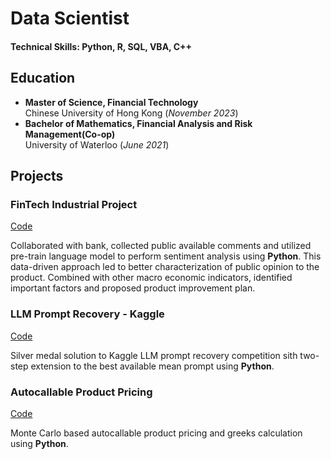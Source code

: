 # Data Scientist

#### Technical Skills: Python, R, SQL, VBA, C++

## Education							       		
- **Master of Science, Financial Technology** <br /> Chinese University of Hong Kong (_November 2023_)		        		
- **Bachelor of Mathematics, Financial Analysis and Risk Management(Co-op)** <br /> University of Waterloo (_June 2021_)

<!-- ## Internship Experience
**Data Scientist @ Toyota Financial Services (_June 2022 - Present_)**
- Uncovered and corrected missing step in production data pipeline which impacted over 70% of active accounts
- Redeveloped loan originations model which resulted in 50% improvement in model performance and saving 1 million dollars in potential losses

**Data Science Consultant @ Shawhin Talebi Ventures LLC (_December 2020 - Present_)**
- Conducted data collection, processing, and analysis for novel study evaluating the impact of over 300 biometrics variables on human performance in hyper-realistic, live-fire training scenarios
- Applied unsupervised deep learning approaches to longitudinal ICU data to discover novel sepsis sub-phenotypes -->

## Projects
### FinTech Industrial Project
[Code](https://github.com/chriszhp/fintech_project)

Collaborated with bank, collected public available comments and utilized pre-train language model to perform sentiment analysis using **Python**. This data-driven approach led to better characterization of public opinion to the product. Combined with other macro economic indicators, identified important factors and proposed product improvement plan.

<!-- ![FinTech Industrial Project](/assets/img/) -->

### LLM Prompt Recovery - Kaggle
[Code](https://github.com/chriszhp/LLM_PR)

Silver medal solution to Kaggle LLM prompt recovery competition sith two-step extension to the best available mean prompt using **Python**. 

<!-- ![LLM Prompt Recovery - Kaggle](/assets/img/) -->

### Autocallable Product Pricing
[Code](https://github.com/chriszhp/autocallable_pricing)

Monte Carlo based autocallable product pricing and greeks calculation using **Python**. 

<!-- ![LLM Prompt Recovery - Kaggle](/assets/img/) -->